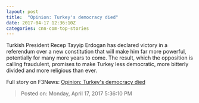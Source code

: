 ```yaml
---
layout: post
title:  "Opinion: Turkey's democracy died"
date: 2017-04-17 12:36:10Z
categories: cnn-com-top-stories
---
```


Turkish President Recep Tayyip Erdogan has declared victory in a referendum over a new constitution that will make him far more powerful, potentially for many more years to come. The result, which the opposition is calling fraudulent, promises to make Turkey less democratic, more bitterly divided and more religious than ever.


Full story on F3News: [Opinion: Turkey's democracy died](http://www.f3nws.com/n/DxWxqC)

> Posted on: Monday, April 17, 2017 5:36:10 PM
